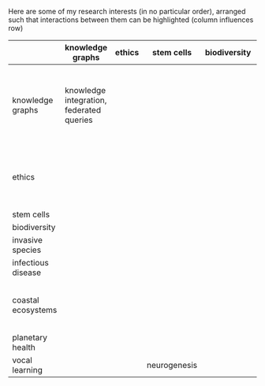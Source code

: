 Here are some of my research interests (in no particular order), arranged such that interactions between them can be highlighted (column influences row)


|  | knowledge graphs | ethics | stem cells | biodiversity | invasive species | infectious disease | coastal ecosystems | planetary health | vocal learning |
| --| --| --| --| --| --| --| --| --| --|
| knowledge graphs | knowledge integration, federated queries |  |  |  |  |  |  | [Framing planetary health: arguing for resource-centred science](https://doi.org/10.1016/S2542-5196(18)30023-8) |
| ethics |  |  |  |  |  |  |  | [Planetary Health Ethics: Beyond First Principles](https://doi.org/10.3390/challe10010014) |
| stem cells |  |  |  |  |  |  |  |  |
| biodiversity |  |  |  |  |  |  |  |  |
| invasive species |  |  |  |  |  |  |  |  |
| infectious disease |  |  |  |  |  |  |  |  |
| coastal ecosystems |  |  |  |  | [Impacts of Invasive Species on Coastal Environments](https://doi.org/10.1007/978-3-319-91382-7) |  |  |  |
| planetary health |  |  |  |  |  |  |  |  |
| vocal learning |  |  | neurogenesis |  |  |  |  |  |
